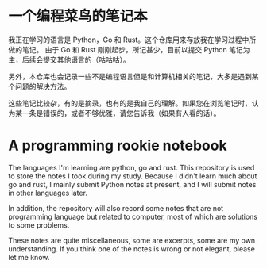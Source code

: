 # 一个编程菜鸟的笔记本

我正在学习的语言是 Python，Go 和 Rust。这个仓库用来存放我在学习过程中所做的笔记。
由于 Go 和 Rust 刚刚起步，所记甚少，目前以提交 Python 笔记为主，后续会提交其他语言的（咕咕咕）。

另外，本仓库也会记录一些不是编程语言但是和计算机相关的笔记，大多是遇到某个问题的解决方法。

这些笔记比较杂，有的是摘录，也有的是我自己的理解。如果您在浏览笔记时，认为某一条是错误的，或者不够优雅，请您告诉我（如果有人看的话）。

# A programming rookie notebook

The languages I'm learning are python, go and rust. 
This repository is used to store the notes I took during my study.
Because I didn't learn much about go and rust, I mainly submit Python notes at present, and I will submit notes in other languages later.

In addition, the repository will also record some notes that are not programming language but related to computer, most of which are solutions to some problems.

These notes are quite miscellaneous, some are excerpts, some are my own understanding. If you think one of the notes is wrong or not elegant, please let me know.